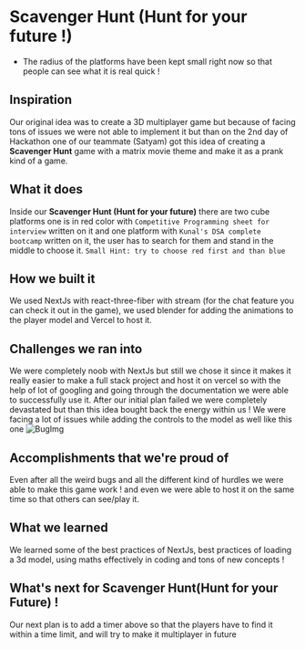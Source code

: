 # Scavenger Hunt (Hunt for your future !)
- The radius of the platforms have been kept small right now so that people can see what it is real quick !

## Inspiration
Our original idea was to create a 3D multiplayer game but because of facing tons of issues we were not able to implement it but than on the 2nd day of Hackathon one of our teammate (Satyam) got this idea of creating a **Scavenger Hunt** game with a matrix movie theme and make it as a prank kind of a game.
## What it does
Inside our **Scavenger Hunt (Hunt for your future)** there are two cube platforms one is in red color with ```Competitive Programming sheet for interview``` written on it and one platform with ```Kunal's DSA complete bootcamp``` written on it, the user has to search for them and stand in the middle to choose it.
```Small Hint: try to choose red first and than blue```
## How we built it
We used NextJs with react-three-fiber with stream (for the chat feature you can check it out in the game), we used blender for adding the animations to the player model and Vercel to host it.
## Challenges we ran into
We were completely noob with NextJs but still we chose it since it makes it really easier to make a full stack project and host it on vercel so with the help of lot of googling and going through the documentation we were able to successfully use it.
After our initial plan failed we were completely devastated but than this idea bought back the energy within us !
We were facing a lot of issues while adding the controls to the model as well like this one
![BugImg](https://discord.com/channels/1049644000556093580/1049680558705356811/1054013342932545577) 
## Accomplishments that we're proud of
Even after all the weird bugs and all the different kind of hurdles we were able to make this game work ! and even we were able to host it on the same time so that others can see/play it.
## What we learned
We learned some of the best practices of NextJs, best practices of loading a 3d model, using maths effectively in coding and tons of new concepts !
## What's next for Scavenger Hunt(Hunt for your Future) !
Our next plan is to add a timer above so that the players have to find it within a time limit, and will try to make it multiplayer in future
